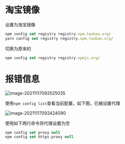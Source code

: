 

# 淘宝镜像

设置为淘宝镜像

```js
npm config set registry registry.npm.taobao.org/
yarn config set registry registry.npm.taobao.org/
```

切换为原来的

```js
npm config set registry registry.npmjs.org/
```



# 报错信息

![image-20211117092525035](https://gitee.com/i_xiaojie/waring/raw/master/image-20211117092525035.png)



使用`npm config list`查看当前配置，如下图，已被设置代理

![image-20211117092424090](https://gitee.com/i_xiaojie/waring/raw/master/image-20211117092424090.png)

使用如下两行命令将代理设置为空

```js
npm config set proxy null
npm config set https-proxy null
```

